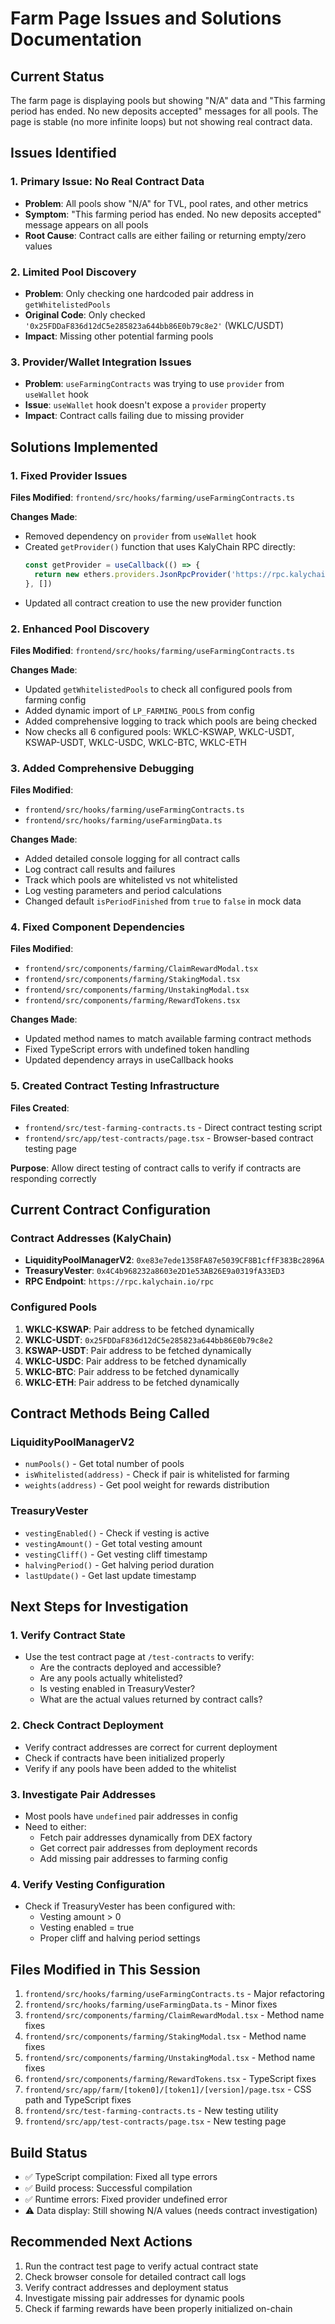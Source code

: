 # Farm Page Issues and Solutions Documentation

## Current Status
The farm page is displaying pools but showing "N/A" data and "This farming period has ended. No new deposits accepted" messages for all pools. The page is stable (no more infinite loops) but not showing real contract data.

## Issues Identified

### 1. **Primary Issue: No Real Contract Data**
- **Problem**: All pools show "N/A" for TVL, pool rates, and other metrics
- **Symptom**: "This farming period has ended. No new deposits accepted" message appears on all pools
- **Root Cause**: Contract calls are either failing or returning empty/zero values

### 2. **Limited Pool Discovery**
- **Problem**: Only checking one hardcoded pair address in `getWhitelistedPools`
- **Original Code**: Only checked `'0x25FDDaF836d12dC5e285823a644bb86E0b79c8e2'` (WKLC/USDT)
- **Impact**: Missing other potential farming pools

### 3. **Provider/Wallet Integration Issues**
- **Problem**: `useFarmingContracts` was trying to use `provider` from `useWallet` hook
- **Issue**: `useWallet` hook doesn't expose a `provider` property
- **Impact**: Contract calls failing due to missing provider

## Solutions Implemented

### 1. **Fixed Provider Issues**
**Files Modified**: `frontend/src/hooks/farming/useFarmingContracts.ts`

**Changes Made**:
- Removed dependency on `provider` from `useWallet` hook
- Created `getProvider()` function that uses KalyChain RPC directly:
  ```typescript
  const getProvider = useCallback(() => {
    return new ethers.providers.JsonRpcProvider('https://rpc.kalychain.io/rpc')
  }, [])
  ```
- Updated all contract creation to use the new provider function

### 2. **Enhanced Pool Discovery**
**Files Modified**: `frontend/src/hooks/farming/useFarmingContracts.ts`

**Changes Made**:
- Updated `getWhitelistedPools` to check all configured pools from farming config
- Added dynamic import of `LP_FARMING_POOLS` from config
- Added comprehensive logging to track which pools are being checked
- Now checks all 6 configured pools: WKLC-KSWAP, WKLC-USDT, KSWAP-USDT, WKLC-USDC, WKLC-BTC, WKLC-ETH

### 3. **Added Comprehensive Debugging**
**Files Modified**: 
- `frontend/src/hooks/farming/useFarmingContracts.ts`
- `frontend/src/hooks/farming/useFarmingData.ts`

**Changes Made**:
- Added detailed console logging for all contract calls
- Log contract call results and failures
- Track which pools are whitelisted vs not whitelisted
- Log vesting parameters and period calculations
- Changed default `isPeriodFinished` from `true` to `false` in mock data

### 4. **Fixed Component Dependencies**
**Files Modified**: 
- `frontend/src/components/farming/ClaimRewardModal.tsx`
- `frontend/src/components/farming/StakingModal.tsx`
- `frontend/src/components/farming/UnstakingModal.tsx`
- `frontend/src/components/farming/RewardTokens.tsx`

**Changes Made**:
- Updated method names to match available farming contract methods
- Fixed TypeScript errors with undefined token handling
- Updated dependency arrays in useCallback hooks

### 5. **Created Contract Testing Infrastructure**
**Files Created**:
- `frontend/src/test-farming-contracts.ts` - Direct contract testing script
- `frontend/src/app/test-contracts/page.tsx` - Browser-based contract testing page

**Purpose**: Allow direct testing of contract calls to verify if contracts are responding correctly

## Current Contract Configuration

### Contract Addresses (KalyChain)
- **LiquidityPoolManagerV2**: `0xe83e7ede1358FA87e5039CF8B1cffF383Bc2896A`
- **TreasuryVester**: `0x4C4b968232a8603e2D1e53AB26E9a0319fA33ED3`
- **RPC Endpoint**: `https://rpc.kalychain.io/rpc`

### Configured Pools
1. **WKLC-KSWAP**: Pair address to be fetched dynamically
2. **WKLC-USDT**: `0x25FDDaF836d12dC5e285823a644bb86E0b79c8e2`
3. **KSWAP-USDT**: Pair address to be fetched dynamically
4. **WKLC-USDC**: Pair address to be fetched dynamically
5. **WKLC-BTC**: Pair address to be fetched dynamically
6. **WKLC-ETH**: Pair address to be fetched dynamically

## Contract Methods Being Called

### LiquidityPoolManagerV2
- `numPools()` - Get total number of pools
- `isWhitelisted(address)` - Check if pair is whitelisted for farming
- `weights(address)` - Get pool weight for rewards distribution

### TreasuryVester
- `vestingEnabled()` - Check if vesting is active
- `vestingAmount()` - Get total vesting amount
- `vestingCliff()` - Get vesting cliff timestamp
- `halvingPeriod()` - Get halving period duration
- `lastUpdate()` - Get last update timestamp

## Next Steps for Investigation

### 1. **Verify Contract State**
- Use the test contract page at `/test-contracts` to verify:
  - Are the contracts deployed and accessible?
  - Are any pools actually whitelisted?
  - Is vesting enabled in TreasuryVester?
  - What are the actual values returned by contract calls?

### 2. **Check Contract Deployment**
- Verify contract addresses are correct for current deployment
- Check if contracts have been initialized properly
- Verify if any pools have been added to the whitelist

### 3. **Investigate Pair Addresses**
- Most pools have `undefined` pair addresses in config
- Need to either:
  - Fetch pair addresses dynamically from DEX factory
  - Get correct pair addresses from deployment records
  - Add missing pair addresses to farming config

### 4. **Verify Vesting Configuration**
- Check if TreasuryVester has been configured with:
  - Vesting amount > 0
  - Vesting enabled = true
  - Proper cliff and halving period settings

## Files Modified in This Session

1. `frontend/src/hooks/farming/useFarmingContracts.ts` - Major refactoring
2. `frontend/src/hooks/farming/useFarmingData.ts` - Minor fixes
3. `frontend/src/components/farming/ClaimRewardModal.tsx` - Method name fixes
4. `frontend/src/components/farming/StakingModal.tsx` - Method name fixes
5. `frontend/src/components/farming/UnstakingModal.tsx` - Method name fixes
6. `frontend/src/components/farming/RewardTokens.tsx` - TypeScript fixes
7. `frontend/src/app/farm/[token0]/[token1]/[version]/page.tsx` - CSS path and TypeScript fixes
8. `frontend/src/test-farming-contracts.ts` - New testing utility
9. `frontend/src/app/test-contracts/page.tsx` - New testing page

## Build Status
- ✅ TypeScript compilation: Fixed all type errors
- ✅ Build process: Successful compilation
- ✅ Runtime errors: Fixed provider undefined error
- ⚠️ Data display: Still showing N/A values (needs contract investigation)

## Recommended Next Actions
1. Run the contract test page to verify actual contract state
2. Check browser console for detailed contract call logs
3. Verify contract addresses and deployment status
4. Investigate missing pair addresses for dynamic pools
5. Check if farming rewards have been properly initialized on-chain
